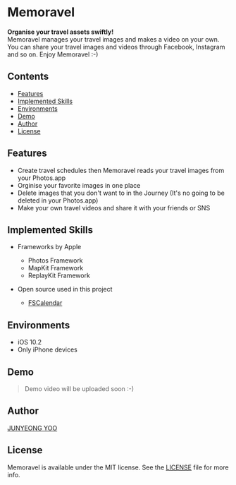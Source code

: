 # Memoravel

**Organise your travel assets swiftly!**    
Memoravel manages your travel images and makes a video on your own. 
You can share your travel images and videos through Facebook, Instagram and so on.
Enjoy Memoravel :-)

## Contents
* [Features](#features)
* [Implemented Skills](#implemented-skills)
* [Environments](#environments)
* [Demo](#demo)
* [Author](#author)
* [License](#license)

## Features

* Create travel schedules then Memoravel reads your travel images from your Photos.app
* Orginise your favorite images in one place
* Delete images that you don't want to in the Journey (It's no going to be deleted in your Photos.app)
* Make your own travel videos and share it with your friends or SNS

## Implemented Skills

* Frameworks by Apple
    - Photos Framework
    - MapKit Framework
    - ReplayKit Framework
    
* Open source used in this project
    - [FSCalendar](https://github.com/WenchaoD/FSCalendar)

## Environments
* iOS 10.2
* Only iPhone devices

## Demo
> Demo video will be uploaded soon :-)

## Author
[JUNYEONG YOO](https://github.com/chizcake)

## License
Memoravel is available under the MIT license. See the [LICENSE](./LICENSE) file for more info.